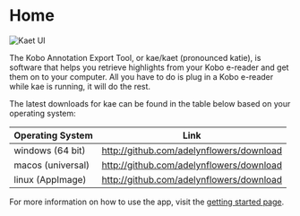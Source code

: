 # Home

![Kaet UI](https://raw.githubusercontent.com/adelynflowers/KoboAnnotationExportTool/master/readme-images/base.png)

The Kobo Annotation Export Tool, or kae/kaet (pronounced katie), is software that helps you retrieve highlights from your Kobo e-reader and get them on to your computer. All you have to do is plug in a Kobo e-reader while kae is running, it will do the rest.

The latest downloads for kae can be found in the table below based on your operating system:

| Operating System  | Link                                     |
| ----------------- | ---------------------------------------- |
| windows (64 bit)  | http://github.com/adelynflowers/download |
| macos (universal) | http://github.com/adelynflowers/download |
| linux (AppImage)  | http://github.com/adelynflowers/download |

For more information on how to use the app, visit the [getting started page](getting-started.md).
